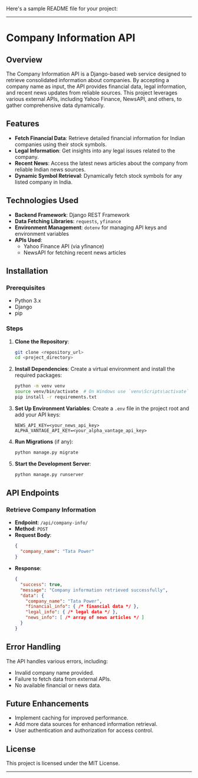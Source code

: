 Here's a sample README file for your project:

---

# Company Information API

## Overview

The Company Information API is a Django-based web service designed to retrieve consolidated information about companies. By accepting a company name as input, the API provides financial data, legal information, and recent news updates from reliable sources. This project leverages various external APIs, including Yahoo Finance, NewsAPI, and others, to gather comprehensive data dynamically.

## Features

- **Fetch Financial Data**: Retrieve detailed financial information for Indian companies using their stock symbols.
- **Legal Information**: Get insights into any legal issues related to the company.
- **Recent News**: Access the latest news articles about the company from reliable Indian news sources.
- **Dynamic Symbol Retrieval**: Dynamically fetch stock symbols for any listed company in India.

## Technologies Used

- **Backend Framework**: Django REST Framework
- **Data Fetching Libraries**: `requests`, `yfinance`
- **Environment Management**: `dotenv` for managing API keys and environment variables
- **APIs Used**: 
  - Yahoo Finance API (via yfinance)
  - NewsAPI for fetching recent news articles

## Installation

### Prerequisites

- Python 3.x
- Django
- pip

### Steps

1. **Clone the Repository**:
   ```bash
   git clone <repository_url>
   cd <project_directory>
   ```

2. **Install Dependencies**:
   Create a virtual environment and install the required packages:
   ```bash
   python -m venv venv
   source venv/bin/activate  # On Windows use `venv\Scripts\activate`
   pip install -r requirements.txt
   ```

3. **Set Up Environment Variables**:
   Create a `.env` file in the project root and add your API keys:
   ```
   NEWS_API_KEY=<your_news_api_key>
   ALPHA_VANTAGE_API_KEY=<your_alpha_vantage_api_key>
   ```

4. **Run Migrations** (if any):
   ```bash
   python manage.py migrate
   ```

5. **Start the Development Server**:
   ```bash
   python manage.py runserver
   ```

## API Endpoints

### Retrieve Company Information

- **Endpoint**: `/api/company-info/`
- **Method**: `POST`
- **Request Body**:
  ```json
  {
    "company_name": "Tata Power"
  }
  ```
- **Response**:
  ```json
  {
    "success": true,
    "message": "Company information retrieved successfully",
    "data": {
      "company_name": "Tata Power",
      "financial_info": { /* financial data */ },
      "legal_info": { /* legal data */ },
      "news_info": [ /* array of news articles */ ]
    }
  }
  ```

## Error Handling

The API handles various errors, including:

- Invalid company name provided.
- Failure to fetch data from external APIs.
- No available financial or news data.

## Future Enhancements

- Implement caching for improved performance.
- Add more data sources for enhanced information retrieval.
- User authentication and authorization for access control.

## License

This project is licensed under the MIT License.

---